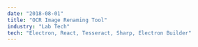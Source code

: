 ```yaml
---
date: "2018-08-01"
title: "OCR Image Renaming Tool"
industry: "Lab Tech"
tech: "Electron, React, Tesseract, Sharp, Electron Builder"
---
```

